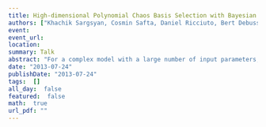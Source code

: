 ```yaml
---
title: High-dimensional Polynomial Chaos Basis Selection with Bayesian Compressive Sensing
authors: ["Khachik Sargsyan, Cosmin Safta, Daniel Ricciuto, Bert Debusschere, Habib Najm, Peter Thornton"]
event: 
event_url: 
location: 
summary: Talk
abstract: "For a complex model with a large number of input parameters, building<br>Polynomial Chaos (PC) surrogate models is challenged by insufficient<br>model simulation data as well as by a prohibitively large number of<br>spectral basis terms. Bayesian sparse learning approaches are<br>implemented in order to detect a sparse polynomial basis set that best<br>captures the model outputs. We enhanced the Bayesian compressive sensing approach with adaptive basis growth and with a data-driven, piecewise-PC surrogate construction.<br>"
date: "2013-07-24"
publishDate: "2013-07-24"
tags:  []
all_day:  false
featured:  false
math:  true
url_pdf: ""
---
```

